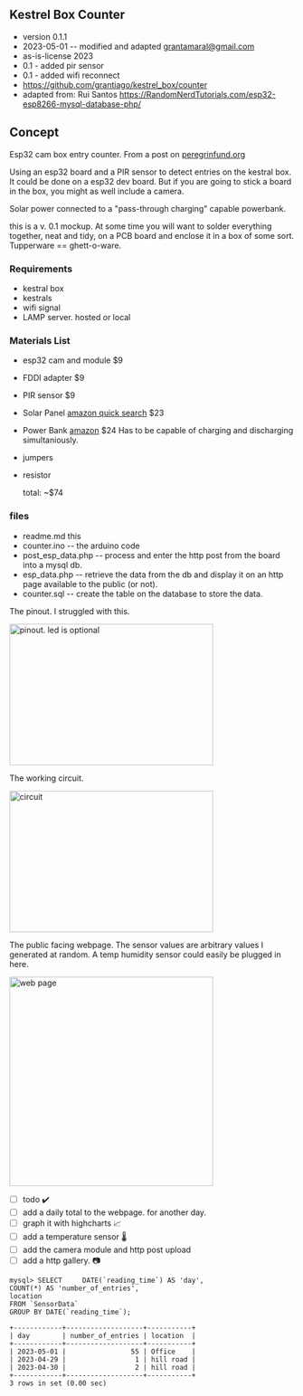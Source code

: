 ## Kestrel Box Counter

* version 0.1.1 
* 2023-05-01 -- modified and adapted grantamaral@gmail.com
* as-is-license 2023
* 0.1 - added pir sensor
* 0.1 - added wifi reconnect
* https://github.com/grantiago/kestrel_box/counter
* adapted from: Rui Santos https://RandomNerdTutorials.com/esp32-esp8266-mysql-database-php/

## Concept

Esp32 cam box entry counter. From a post on [peregrinfund.org](https://hub.peregrinefund.org/forum/akp-general-discussion/kestrel-box-entry-counter) 

Using an esp32 board and a PIR sensor to detect entries on the kestral box. It could be done on a esp32 dev board. But if you are going to stick a board in the box, you might as well include a camera. 

Solar power connected to a "pass-through charging" capable powerbank. 

this is a v. 0.1 mockup. At some time you will want to solder everything together, neat and tidy, on a PCB board and enclose it in a box of some sort. Tupperware == ghett-o-ware. 

### Requirements

* kestral box
* kestrals
* wifi signal
* LAMP server. hosted or local

### Materials List

* esp32 cam and module $9
* FDDI adapter $9
* PIR sensor $9
* Solar Panel [amazon quick search](<https://www.amazon.com/dp/B09CYWCCCY/ref=vp_d_ac_d_vp_sub_hr_lb_reg_pd?_encoding=UTF8&th=1>) $23
* Power Bank [amazon](https://www.amazon.com/EnergyQC-Pilot-X7-Portable-Flashlight/dp/B09Z6R1TZG/?_encoding=UTF8&th=1) $24 Has to be capable of charging and discharging simultaniously.
* jumpers
* resistor

    total: ~$74

### files

* readme.md this
* counter.ino -- the arduino code
* post_esp_data.php -- process and enter the http post from the board into a mysql db.
* esp_data.php -- retrieve the data from the db and display it on an http page available to the public (or not).
* counter.sql -- create the table on the database to store the data.

The pinout. I struggled with this. 

<img src="https://raw.githubusercontent.com/grantiago/kestrel_box/main/counter/images/counter_pinout.png" alt="pinout. led is optional" title="pinout" width="360px" height="250px">

The working circuit.

<img src="https://raw.githubusercontent.com/grantiago/kestrel_box/main/counter/images/working_circuit.jpg" alt="circuit" title="circuit" width="360px" height="250px">

The public facing webpage. The sensor values are arbitrary values I generated at random. A temp humidity sensor could easily be plugged in here. 

<img src="https://raw.githubusercontent.com/grantiago/kestrel_box/main/counter/images/web_page.png" alt="web page" title="web page" width="360px" height="370px">

- [ ] todo ✔️
- [ ] add a daily total to the webpage. for another day.
- [ ] graph it with highcharts 📈
- [ ] add a temperature sensor 🌡️
- [ ] add the camera module and http post upload
- [ ] add a http gallery. 📷

```
mysql> SELECT     DATE(`reading_time`) AS 'day',  
COUNT(*) AS 'number_of_entries', 
location 
FROM `SensorData` 
GROUP BY DATE(`reading_time`);

+------------+-------------------+-----------+
| day        | number_of_entries | location  |
+------------+-------------------+-----------+
| 2023-05-01 |                55 | Office    |
| 2023-04-29 |                 1 | hill road |
| 2023-04-30 |                 2 | hill road |
+------------+-------------------+-----------+
3 rows in set (0.00 sec)

```
